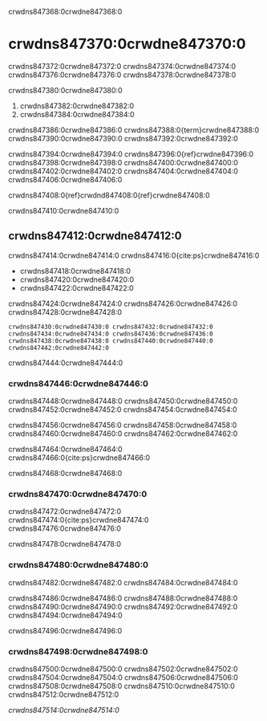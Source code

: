 crwdns847368:0crwdne847368:0
# crwdns847370:0crwdne847370:0

crwdns847372:0crwdne847372:0 crwdns847374:0crwdne847374:0 crwdns847376:0crwdne847376:0 crwdns847378:0crwdne847378:0

crwdns847380:0crwdne847380:0

1. crwdns847382:0crwdne847382:0
2. crwdns847384:0crwdne847384:0

crwdns847386:0crwdne847386:0 crwdns847388:0{term}crwdne847388:0 crwdns847390:0crwdne847390:0 crwdns847392:0crwdne847392:0

crwdns847394:0crwdne847394:0 crwdns847396:0{ref}crwdne847396:0 crwdns847398:0crwdne847398:0 crwdns847400:0crwdne847400:0 crwdns847402:0crwdne847402:0 crwdns847404:0crwdne847404:0 crwdns847406:0crwdne847406:0

crwdns847408:0{ref}crwdnd847408:0{ref}crwdne847408:0

crwdns847410:0crwdne847410:0
## crwdns847412:0crwdne847412:0
crwdns847414:0crwdne847414:0 crwdns847416:0{cite:ps}crwdne847416:0

- crwdns847418:0crwdne847418:0
- crwdns847420:0crwdne847420:0
- crwdns847422:0crwdne847422:0

crwdns847424:0crwdne847424:0 crwdns847426:0crwdne847426:0 crwdns847428:0crwdne847428:0

```{figure} ../../figures/data-privacy.jpg
crwdns847430:0crwdne847430:0 crwdns847432:0crwdne847432:0 crwdns847434:0crwdne847434:0 crwdns847436:0crwdne847436:0
crwdns847438:0crwdne847438:0 crwdns847440:0crwdne847440:0 crwdns847442:0crwdne847442:0
```

crwdns847444:0crwdne847444:0
### crwdns847446:0crwdne847446:0

crwdns847448:0crwdne847448:0 crwdns847450:0crwdne847450:0 crwdns847452:0crwdne847452:0 crwdns847454:0crwdne847454:0

crwdns847456:0crwdne847456:0 crwdns847458:0crwdne847458:0 crwdns847460:0crwdne847460:0 crwdns847462:0crwdne847462:0

crwdns847464:0crwdne847464:0 crwdns847466:0{cite:ps}crwdne847466:0

crwdns847468:0crwdne847468:0
### crwdns847470:0crwdne847470:0

crwdns847472:0crwdne847472:0 crwdns847474:0{cite:ps}crwdne847474:0 crwdns847476:0crwdne847476:0

crwdns847478:0crwdne847478:0
### crwdns847480:0crwdne847480:0

crwdns847482:0crwdne847482:0 crwdns847484:0crwdne847484:0

crwdns847486:0crwdne847486:0 crwdns847488:0crwdne847488:0 crwdns847490:0crwdne847490:0 crwdns847492:0crwdne847492:0 crwdns847494:0crwdne847494:0

crwdns847496:0crwdne847496:0
### crwdns847498:0crwdne847498:0

crwdns847500:0crwdne847500:0 crwdns847502:0crwdne847502:0 crwdns847504:0crwdne847504:0 crwdns847506:0crwdne847506:0 crwdns847508:0crwdne847508:0 crwdns847510:0crwdne847510:0 crwdns847512:0crwdne847512:0

*crwdns847514:0crwdne847514:0*

